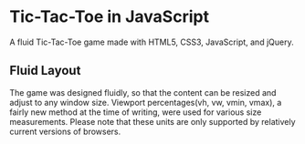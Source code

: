 # Tic-Tac-Toe in JavaScript

A fluid Tic-Tac-Toe game made with HTML5, CSS3, JavaScript, and jQuery.

Fluid Layout
------

The game was designed fluidly, so that the content can be resized and adjust to any window size. Viewport percentages(vh, vw, vmin, vmax), a fairly new method at the time of writing, were used for various size measurements. Please note that these units are only supported by relatively current versions of browsers.